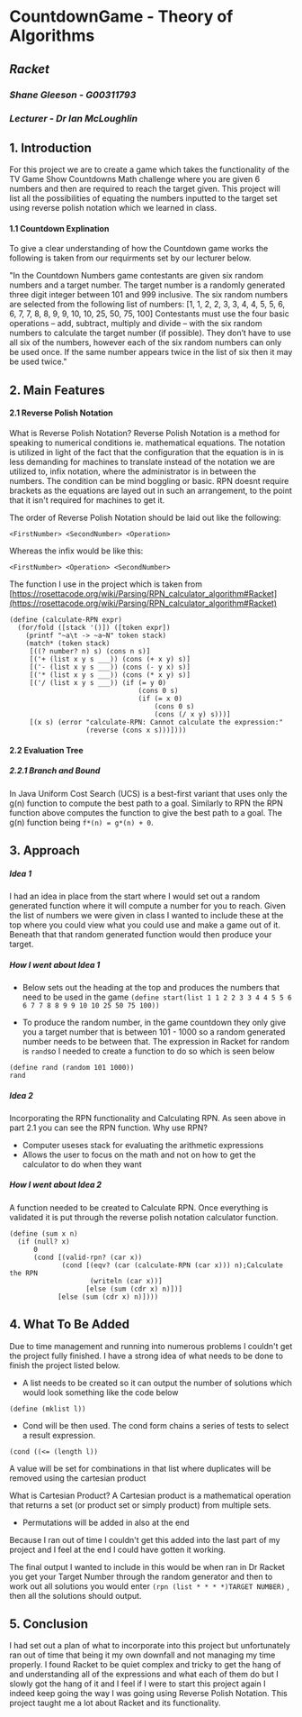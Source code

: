 # CountdownGame - Theory of Algorithms 
## *Racket* 
### *Shane Gleeson - G00311793*
### *Lecturer - Dr Ian McLoughlin*

## 1. Introduction
For this project we are to create a game which takes the functionality of the TV Game Show Countdowns Math challenge 
where you are given 6 numbers and then are required to reach the target given. This project will list all the possibilities
of equating the numbers inputted to the target set using reverse polish notation which we learned in class. 

#### 1.1 Countdown Explination
To give a clear understanding of how the Countdown game works the following is taken from our requirments set by our lecturer below.

"In the Countdown Numbers game contestants are given six random numbers
and a target number. The target number is a randomly generated three digit
integer between 101 and 999 inclusive. The six random numbers are selected
from the following list of numbers:
[1, 1, 2, 2, 3, 3, 4, 4, 5, 5, 6, 6, 7, 7, 8, 8, 9, 9, 10, 10, 25, 50, 75, 100]
Contestants must use the four basic operations – add, subtract, multiply
and divide – with the six random numbers to calculate the target number
(if possible). They don’t have to use all six of the numbers, however each of
the six random numbers can only be used once. If the same number appears
twice in the list of six then it may be used twice."

## 2. Main Features
#### 2.1 Reverse Polish Notation
What is Reverse Polish Notation?
Reverse Polish Notation is a method for speaking to numerical conditions ie. mathematical equations. 
The notation is utilized in light of the fact that the configuration that the equation is in is 
less demanding for machines to translate instead of the notation we are utilized to, infix notation, 
where the administrator is in between the numbers. The condition can be mind boggling or basic. RPN 
doesnt require brackets as the equations are layed out in such an arrangement, to the point that it isn't 
required for machines to get it.

The order of Reverse Polish Notation should be laid out like the following:

`<FirstNumber> <SecondNumber> <Operation>`

Whereas the infix would be like this:

`<FirstNumber> <Operation> <SecondNumber> `

The function I use in the project which is taken from [https://rosettacode.org/wiki/Parsing/RPN_calculator_algorithm#Racket](https://rosettacode.org/wiki/Parsing/RPN_calculator_algorithm#Racket)

```
(define (calculate-RPN expr)
  (for/fold ([stack '()]) ([token expr])
    (printf "~a\t -> ~a~N" token stack) 
    (match* (token stack)
     [((? number? n) s) (cons n s)]
     [('+ (list x y s ___)) (cons (+ x y) s)]
     [('- (list x y s ___)) (cons (- y x) s)]
     [('* (list x y s ___)) (cons (* x y) s)]
     [('/ (list x y s ___)) (if (= y 0)
                                (cons 0 s)
                                (if (= x 0)
                                    (cons 0 s)
                                    (cons (/ x y) s)))]
     [(x s) (error "calculate-RPN: Cannot calculate the expression:" 
                   (reverse (cons x s)))])))
```

#### 2.2 Evaluation Tree
##### 2.2.1 Branch and Bound
In Java Uniform Cost Search (UCS) is a best-first variant that uses only the
g(n) function to compute the best path to a goal. Similarly to RPN the RPN function above computes the function to give the best path to a goal. The g(n) function being `f*(n) = g*(n) + 0`. 

## 3. Approach
##### Idea 1
I had an idea in place from the start where I would set out a random generated function where it will compute a number for you to reach. Given the list of numbers we were given in class I wanted to include these at the top where you could view what you could use and make a 
game out of it. Beneath that that random generated function would then produce your target.

##### How I went about Idea 1
- Below sets out the heading at the top and produces the numbers that need to be used in the game
`(define start(list 1 1 2 2 3 3 4 4 5 5 6 6 7 7 8 8 9 9 10 10 25 50 75 100))`

- To produce the random number, in the game countdown they only give you a target number that is between 101 - 1000 so a random generated number needs to be between that. The expression in Racket for random is `rand`so I needed to create a function to do so which is seen below

```
(define rand (random 101 1000))
rand
```

##### Idea 2
Incorporating the RPN functionality and Calculating RPN. As seen above in part 2.1 you can see the RPN function. Why use RPN?
+ Computer useses stack for evaluating the arithmetic expressions
+ Allows the user to focus on the math and not on how to get the calculator to do when they want

##### How I went about Idea 2
A function needed to be created to Calculate RPN. Once everything is validated it is put through the reverse polish notation calculator function.
```
(define (sum x n)
  (if (null? x)
      0
      (cond [(valid-rpn? (car x))
             (cond [(eqv? (car (calculate-RPN (car x))) n);Calculate the RPN 
                    (writeln (car x))]
                   [else (sum (cdr x) n)])]
            [else (sum (cdr x) n)])))
```
## 4. What To Be Added
Due to time management and running into numerous problems I couldn't get the project fully finished. I have a strong idea of what needs to be done to finish the project listed below.

+ A list needs to be created so it can output the number of solutions which would look something like the code below 
```
(define (mklist l))
```
+ Cond will be then used. The cond form chains a series of tests to select a result expression.
```
(cond ((<= (length l))
```
A value will be set for combinations in that list where duplicates will be removed using the cartesian product

What is Cartesian Product?
A Cartesian product is a mathematical operation that returns a set (or product set or simply product) from multiple sets.

+ Permutations will be added in also at the end

Because I ran out of time I couldn't get this added into the last part of my project and I feel at the end I could have gotten it working.

The final output I wanted to include in this would be when ran in Dr Racket you get your Target Number through the random generator and then to work out all solutions you would enter `(rpn (list * * * *)TARGET NUMBER)` , then all the solutions should output.

## 5. Conclusion

I had set out a plan of what to incorporate into this project but unfortunately ran out of time that being it my own downfall and not managing my time properly. I found Racket to be quiet complex and tricky to get the hang of and understanding all of the expressions and what each of them do but I slowly got the hang of it and I feel if I were to start this project again I indeed keep going the way I was going using Reverse Polish Notation. This project taught me a lot about Racket and its functionality.
